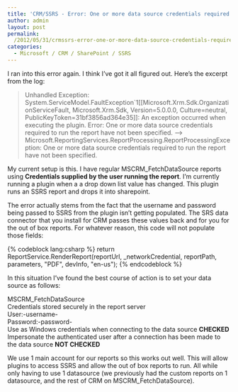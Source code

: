 ```yaml
---
title: 'CRM/SSRS - Error: One or more data source credentials required to run the report have not been specified.'
author: admin
layout: post
permalink: 
  /2012/05/31/crmssrs-error-one-or-more-data-source-credentials-required-to-run-the-report-have-not-been-specified/
categories:
  - Microsoft / CRM / SharePoint / SSRS
---
```


I ran into this error again. I think I’ve got it all figured out. Here’s the excerpt from the log:

> Unhandled Exception: System.ServiceModel.FaultException`1[[Microsoft.Xrm.Sdk.OrganizationServiceFault, Microsoft.Xrm.Sdk, Version=5.0.0.0, Culture=neutral, PublicKeyToken=31bf3856ad364e35]]: An exception occurred when executing the plugin. Error: One or more data source credentials required to run the report have not been specified. —> Microsoft.ReportingServices.ReportProcessing.ReportProcessingException: One or more data source credentials required to run the report have not been specified. 

My current setup is this. I have regular MSCRM_FetchDataSource reports using **Credentials supplied by the user running the report**. I’m currently running a plugin when a a drop down list value has changed. This plugin runs an SSRS report and drops it into sharepoint.

The error actually stems from the fact that the username and password being passed to SSRS from the plugin isn’t getting populated. The SRS data connector that you install for CRM passes these values back and for you for the out of box reports. For whatever reason, this code will not populate those fields:

{% codeblock lang:csharp %}
return ReportService.RenderReport(reportUrl, _networkCredential, reportPath, parameters, "PDF", devInfo, "en-us");
{% endcodeblock %}

In this situation I’ve found the best course of action is to set your data source as follows:

MSCRM_FetchDataSource  
Credentials stored securely in the report server  
User:-username-  
Password:-password-  
Use as Windows credentials when connecting to the data source **CHECKED**  
Impersonate the authenticated user after a connection has been made to the data source **NOT CHECKED**

We use 1 main account for our reports so this works out well. This will allow plugins to access SSRS and allow the out of box reports to run. All while only having to use 1 datasource (we previously had the custom reports on 1 datasource, and the rest of CRM on MSCRM_FetchDataSource).